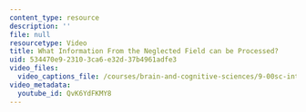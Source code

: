 ```yaml
---
content_type: resource
description: ''
file: null
resourcetype: Video
title: What Information From the Neglected Field can be Processed?
uid: 534470e9-2310-3ca6-e32d-37b4961adfe3
video_files:
  video_captions_file: /courses/brain-and-cognitive-sciences/9-00sc-introduction-to-psychology-fall-2011/consciousness/what-information-from-the-neglected-field-can-be-processed/QvK6YdFKMY8.vtt
video_metadata:
  youtube_id: QvK6YdFKMY8
---
```

